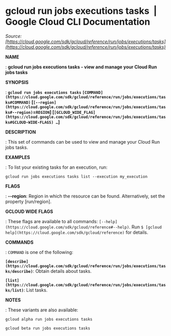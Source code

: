 # gcloud run jobs executions tasks  |  Google Cloud CLI Documentation

*Source: [https://cloud.google.com/sdk/gcloud/reference/run/jobs/executions/tasks](https://cloud.google.com/sdk/gcloud/reference/run/jobs/executions/tasks)*

**NAME**

: **gcloud run jobs executions tasks - view and manage your Cloud Run jobs tasks**

**SYNOPSIS**

: **`gcloud run jobs executions tasks` `[COMMAND](https://cloud.google.com/sdk/gcloud/reference/run/jobs/executions/tasks#COMMAND)` [`[--region](https://cloud.google.com/sdk/gcloud/reference/run/jobs/executions/tasks#--region)`=`REGION`] [`[GCLOUD_WIDE_FLAG](https://cloud.google.com/sdk/gcloud/reference/run/jobs/executions/tasks#GCLOUD-WIDE-FLAGS) …`]**

**DESCRIPTION**

: This set of commands can be used to view and manage your Cloud Run jobs tasks.

**EXAMPLES**

: To list your existing tasks for an execution, run:

```
gcloud run jobs executions tasks list --execution my_execution
```

**FLAGS**

: **--region**:
Region in which the resource can be found. Alternatively, set the property
[run/region].

**GCLOUD WIDE FLAGS**

: These flags are available to all commands: `[--help](https://cloud.google.com/sdk/gcloud/reference#--help)`.
Run `$ [gcloud help](https://cloud.google.com/sdk/gcloud/reference)` for details.

**COMMANDS**

: ``COMMAND`` is one of the following:

**`[describe](https://cloud.google.com/sdk/gcloud/reference/run/jobs/executions/tasks/describe)`**:
Obtain details about tasks.

**`[list](https://cloud.google.com/sdk/gcloud/reference/run/jobs/executions/tasks/list)`**:
List tasks.

**NOTES**

: These variants are also available:

```
gcloud alpha run jobs executions tasks
```

```
gcloud beta run jobs executions tasks
```